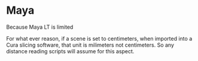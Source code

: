 # Maya
Because Maya LT is limited

For what ever reason, if a scene is set to centimeters, when imported into a Cura slicing software, that unit is milimeters not centimeters.
So any distance reading scripts will assume for this aspect.
